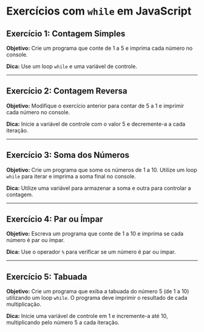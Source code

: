 # Exercícios com `while` em JavaScript
 
## Exercício 1: Contagem Simples

**Objetivo:** Crie um programa que conte de 1 a 5 e imprima cada número no console.
 
**Dica:** Use um loop `while` e uma variável de controle.
 
---
 
## Exercício 2: Contagem Reversa

**Objetivo:** Modifique o exercício anterior para contar de 5 a 1 e imprimir cada número no console.
 
**Dica:** Inicie a variável de controle com o valor 5 e decremente-a a cada iteração.
 
---
 
## Exercício 3: Soma dos Números

**Objetivo:** Crie um programa que some os números de 1 a 10. Utilize um loop `while` para iterar e imprima a soma final no console.
 
**Dica:** Utilize uma variável para armazenar a soma e outra para controlar a contagem.
 
---
 
## Exercício 4: Par ou Ímpar

**Objetivo:** Escreva um programa que conte de 1 a 10 e imprima se cada número é par ou ímpar.
 
**Dica:** Use o operador `%` para verificar se um número é par ou ímpar.
 
---
 
## Exercício 5: Tabuada

**Objetivo:** Crie um programa que exiba a tabuada do número 5 (de 1 a 10) utilizando um loop `while`. O programa deve imprimir o resultado de cada multiplicação.
 
**Dica:** Inicie uma variável de controle em 1 e incremente-a até 10, multiplicando pelo número 5 a cada iteração.
 